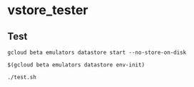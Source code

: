 # vstore_tester

## Test

```
gcloud beta emulators datastore start --no-store-on-disk

$(gcloud beta emulators datastore env-init)

./test.sh
```